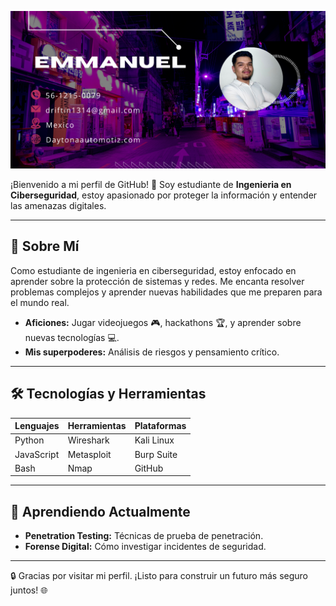 ![Cabecera de mi perfil](https://github.com/EMMANUELCASMES/Emmanuel-/blob/main/banergit.png?raw=true)


¡Bienvenido a mi perfil de GitHub! 🎉 Soy estudiante de **Ingenieria en Ciberseguridad**, estoy apasionado por proteger la información y entender las amenazas digitales.

---

## 🚀 Sobre Mí

Como estudiante de ingenieria en ciberseguridad, estoy enfocado en aprender sobre la protección de sistemas y redes. Me encanta resolver problemas complejos y aprender nuevas habilidades que me preparen para el mundo real.

- **Aficiones:** Jugar videojuegos 🎮, hackathons 🏆, y aprender sobre nuevas tecnologías 💻.
- **Mis superpoderes:** Análisis de riesgos y pensamiento crítico.

---

## 🛠️ Tecnologías y Herramientas

| Lenguajes        | Herramientas          | Plataformas        |
|------------------|-----------------------|---------------------|
| Python           | Wireshark             | Kali Linux          |
| JavaScript       | Metasploit            | Burp Suite          |
| Bash             | Nmap                  | GitHub              |

---

## 🌱 Aprendiendo Actualmente

- **Penetration Testing:** Técnicas de prueba de penetración.
- **Forense Digital:** Cómo investigar incidentes de seguridad.

---


🔒 Gracias por visitar mi perfil. ¡Listo para construir un futuro más seguro juntos! 🌐
